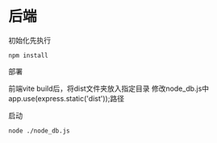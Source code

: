 
# 后端

初始化先执行

```
npm install
```
部署

前端vite build后，将dist文件夹放入指定目录
修改node_db.js中app.use(express.static('dist'));路径


启动

```
node ./node_db.js
```